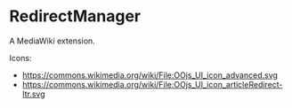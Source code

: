 RedirectManager
===============

A MediaWiki extension.

Icons:

* https://commons.wikimedia.org/wiki/File:OOjs_UI_icon_advanced.svg
* https://commons.wikimedia.org/wiki/File:OOjs_UI_icon_articleRedirect-ltr.svg
